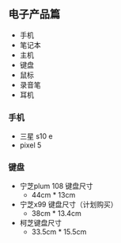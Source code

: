 ## 电子产品篇

- 手机
- 笔记本
- 主机
- 键盘
- 鼠标
- 录音笔
- 耳机


### 手机

- 三星 s10 e
- pixel 5

### 键盘

- 宁芝plum 108 键盘尺寸
    - 44cm * 13cm
- 宁芝x99 键盘尺寸（计划购买）
    - 38cm * 13.4cm
- 柯芝键盘尺寸
    - 33.5cm * 15.5cm